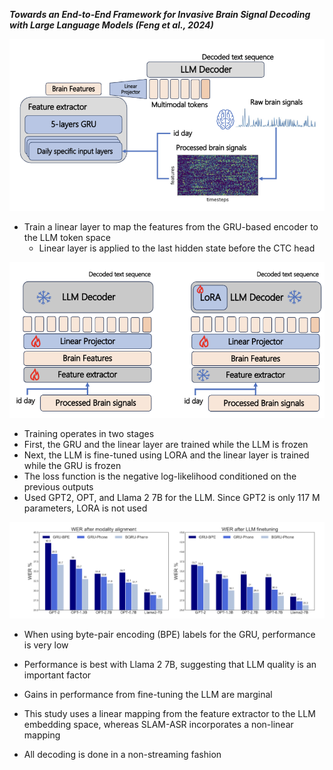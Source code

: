 ***Towards an End-to-End Framework for Invasive Brain Signal Decoding with Large Language Models (Feng et al., 2024)***


![](figs/feng_2024/end_to_end_overview.png)

- Train a linear layer to map the features from the GRU-based encoder to the LLM token space
    - Linear layer is applied to the last hidden state before the CTC head

![](figs/feng_2024/end_to_end_process.png)

- Training operates in two stages
- First, the GRU and the linear layer are trained while the LLM is frozen
- Next, the LLM is fine-tuned using LORA and the linear layer is trained while the GRU is frozen
- The loss function is the negative log-likelihood conditioned on the previous outputs
- Used GPT2, OPT, and Llama 2 7B for the LLM. Since GPT2 is only 117 M parameters, LORA is not used

![](figs/feng_2024/end_to_end_results.png)

- When using byte-pair encoding (BPE) labels for the GRU, performance is very low
- Performance is best with Llama 2 7B, suggesting that LLM quality is an important factor 
- Gains in performance from fine-tuning the LLM are marginal

- This study uses a linear mapping from the feature extractor to the LLM embedding space, whereas SLAM-ASR incorporates a non-linear mapping
- All decoding is done in a non-streaming fashion 